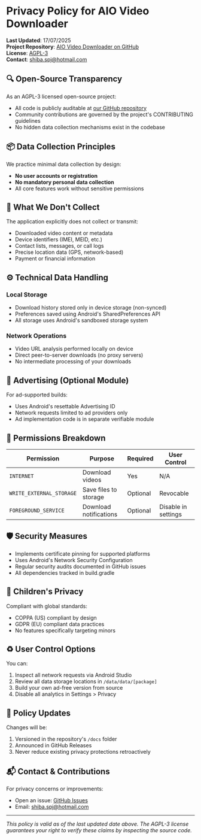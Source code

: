 # Privacy Policy for AIO Video Downloader

**Last Updated**: 17/07/2025  
**Project Repository**: [AIO Video Downloader on GitHub](https://github.com/shibaFoss/AIO-Video-Downloader)  
**License**: [AGPL-3](https://www.gnu.org/licenses/agpl-3.0.en.html)  
**Contact**: shiba.spj@hotmail.com

## 🔍 Open-Source Transparency

As an AGPL-3 licensed open-source project:
- All code is publicly auditable at [our GitHub repository](https://github.com/shibaFoss/AIO-Video-Downloader)
- Community contributions are governed by the project's CONTRIBUTING guidelines
- No hidden data collection mechanisms exist in the codebase

## 📦 Data Collection Principles

We practice minimal data collection by design:
- **No user accounts or registration**
- **No mandatory personal data collection**
- All core features work without sensitive permissions

## 🚫 What We Don't Collect

The application explicitly does not collect or transmit:
- Downloaded video content or metadata
- Device identifiers (IMEI, MEID, etc.)
- Contact lists, messages, or call logs
- Precise location data (GPS, network-based)
- Payment or financial information

## ⚙️ Technical Data Handling

### Local Storage
- Download history stored only in device storage (non-synced)
- Preferences saved using Android's SharedPreferences API
- All storage uses Android's sandboxed storage system

### Network Operations
- Video URL analysis performed locally on device
- Direct peer-to-server downloads (no proxy servers)
- No intermediate processing of your downloads

## 📢 Advertising (Optional Module)

For ad-supported builds:
- Uses Android's resettable Advertising ID
- Network requests limited to ad providers only
- Ad implementation code is in separate verifiable module

## 🔐 Permissions Breakdown

| Permission | Purpose | Required | User Control |
|------------|---------|----------|--------------|
| `INTERNET` | Download videos | Yes | N/A |
| `WRITE_EXTERNAL_STORAGE` | Save files to storage | Optional | Revocable |
| `FOREGROUND_SERVICE` | Download notifications | Optional | Disable in settings |

## 🛡️ Security Measures

- Implements certificate pinning for supported platforms
- Uses Android's Network Security Configuration
- Regular security audits documented in GitHub issues
- All dependencies tracked in build.gradle

## 👶 Children's Privacy

Compliant with global standards:
- COPPA (US) compliant by design
- GDPR (EU) compliant data practices
- No features specifically targeting minors

## ♻️ User Control Options

You can:
1. Inspect all network requests via Android Studio
2. Review all data storage locations in `/data/data/[package]`
3. Build your own ad-free version from source
4. Disable all analytics in Settings > Privacy

## 🔄 Policy Updates

Changes will be:
1. Versioned in the repository's `/docs` folder
2. Announced in GitHub Releases
3. Never reduce existing privacy protections retroactively

## 📬 Contact & Contributions

For privacy concerns or improvements:
- Open an issue: [GitHub Issues](https://github.com/shibaFoss/AIO-Video-Downloader/issues)
- Email: [shiba.spj@hotmail.com](mailto:shiba.spj@hotmail.com)

---

*This policy is valid as of the last updated date above. The AGPL-3 license guarantees your right to verify these claims by inspecting the source code.*